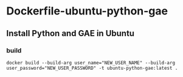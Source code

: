 # Dockerfile-ubuntu-python-gae

## Install Python and GAE in Ubuntu

### build

`docker build --build-arg user_name="NEW_USER_NAME" --build-arg user_password="NEW_USER_PASSWORD" -t ubuntu-python-gae:latest .`
